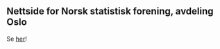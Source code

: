 
## Nettside for Norsk statistisk forening, avdeling Oslo

Se [her](https://ocbe-uio.github.io/NSF-Oslo/home.html)!
